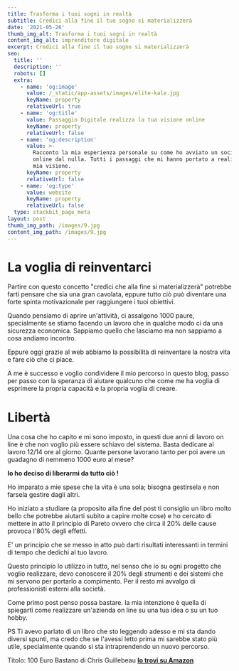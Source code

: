 ```yaml
---
title: Trasforma i tuoi sogni in realtà
subtitle: Credici alla fine il tuo sogno si materializzerà
date: '2021-05-26'
thumb_img_alt: Trasforma i tuoi sogni in realtà
content_img_alt: imprenditore digitale
excerpt: Credici alla fine il tuo sogno si materializzerà
seo:
  title: ''
  description: ''
  robots: []
  extra:
    - name: 'og:image'
      value: /_static/app-assets/images/elite-kale.jpg
      keyName: property
      relativeUrl: true
    - name: 'og:title'
      value: Passaggio Digitale realizza la tua visione online
      keyName: property
      relativeUrl: false
    - name: 'og:description'
      value: >-
        Racconto la mia esperienza personale su come ho avviato un società
        online dal nulla. Tutti i passaggi che mi hanno portato a realizzare la
        mia visione.
      keyName: property
      relativeUrl: false
    - name: 'og:type'
      value: website
      keyName: property
      relativeUrl: false
  type: stackbit_page_meta
layout: post
thumb_img_path: /images/9.jpg
content_img_path: /images/9.jpg
---
```

# La voglia di reinventarci

Partire con questo concetto "credici che alla fine si materializzerà" potrebbe farti pensare che sia una gran cavolata, eppure tutto ciò può diventare una forte spinta motivazionale per raggiungere i tuoi obiettivi.

Quando pensiamo di aprire un'attività, ci assalgono 1000 paure, specialmente se stiamo facendo un lavoro che in qualche modo ci da una sicurezza economica. Sappiamo quello che lasciamo ma non sappiamo a cosa andiamo incontro.

Eppure oggi grazie al web abbiamo la possibilità di reinventare la nostra vita e fare ciò che ci piace.

A me è successo e voglio condividere il mio percorso in questo blog, passo per passo con la speranza di aiutare qualcuno che come me ha voglia di esprimere la propria capacità e la propria voglia di creare.

# Libertà

Una cosa che ho capito e mi sono imposto, in questi due anni di lavoro on line è che non voglio più essere schiavo del sistema. Basta dedicare al lavoro 12/14 ore al giorno. Quante persone lavorano tanto per poi avere un guadagno di nemmeno 1000 euro al mese?

**Io ho deciso di liberarmi da tutto ciò !**

Ho imparato a mie spese che la vita è una sola; bisogna gestirsela e non farsela gestire dagli altri.

Ho iniziato a studiare (a proposito alla fine del post ti consiglio un libro molto bello che potrebbe aiutarti subito a capire molte cose) e ho cercato di mettere in atto il principio di Pareto ovvero che circa il 20% delle cause provoca l'80% degli effetti.

E' un principio che se messo in atto può darti risultati interessanti in termini di tempo che dedichi al tuo lavoro.

Questo principio lo utilizzo in tutto, nel senso che io su ogni progetto che voglio realizzare, devo conoscere il 20% degli strumenti e dei sistemi che mi servono per portarlo a compimento. Per il resto mi avvalgo di professionisti esterni alla società.

Come primo post penso possa bastare. la mia intenzione è quella di spiegarti come realizzare un'azienda on line su una tua idea o su un tuo hobby.

PS Ti avevo parlato di un libro che sto leggendo adesso e mi sta dando diversi spunti, ma credo che se l'avessi letto prima mi sarebbe stato più utile, specialmente quando si sta intraprendendo un nuovo percorso.

Titolo: 100 Euro Bastano di Chris Guillebeau [**lo trovi su Amazon**](https://amzn.to/2TgY4Zb)
